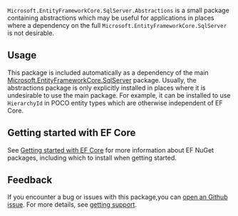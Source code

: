 `Microsoft.EntityFrameworkCore.SqlServer.Abstractions` is a small package containing abstractions which may be useful for applications in places where a dependency on the full `Microsoft.EntityFrameworkCore.SqlServer` is not desirable.

## Usage

This package is included automatically as a dependency of the main [Microsoft.EntityFrameworkCore.SqlServer](https://www.nuget.org/packages/Microsoft.EntityFrameworkCore.SqlServer) package. Usually, the abstractions package is only explicitly installed in places where it is undesirable to use the main package. For example, it can be installed to use `HierarchyId` in POCO entity types which are otherwise independent of EF Core.

## Getting started with EF Core

See [Getting started with EF Core](https://learn.microsoft.com/ef/core/get-started/overview/install) for more information about EF NuGet packages, including which to install when getting started.

## Feedback

If you encounter a bug or issues with this package,you can [open an Github issue](https://github.com/dotnet/efcore/issues/new/choose). For more details, see [getting support](https://github.com/dotnet/efcore/blob/main/.github/SUPPORT.md).
